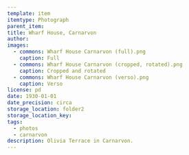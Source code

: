 ```yaml
---
template: item
itemtype: Photograph
parent_item: 
title: Wharf House, Carnarvon
author: 
images:
  - commons: Wharf House Carnarvon (full).png
    caption: Full
  - commons: Wharf House Carnarvon (cropped, rotated).png
    caption: Cropped and rotated
  - commons: Wharf House Carnarvon (verso).png
    caption: Verso
license: pd
date: 1930-01-01
date_precision: circa
storage_location: folder2
storage_location_key: 
tags:
  - photos
  - carnarvon
description: Olivia Terrace in Carnarvon.
---
```

